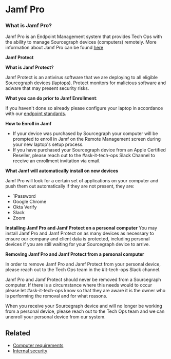 # **Jamf Pro**

### **What is Jamf Pro?**

Jamf Pro is an Endpoint Management system that provides Tech Ops with the ability to manage Sourcegraph devices (computers) remotely. More information about Jamf Pro can be found [here](https://www.jamf.com/products/jamf-pro/?v=3)

**Jamf Protect**

**What is Jamf Protect?**

Jamf Protect is an antivirus software that we are deploying to all eligible Sourcegraph devices (laptops). Protect monitors for malicious software and adware that may present security risks.

**What you can do prior to Jamf Enrollment**:

If you haven't done so already please configure your laptop in accordance with our [endpoint standards](../process/internal-security/computer-standards.md).

**How to Enroll in Jamf**

- If your device was purchased by Sourcegraph your computer will be prompted to enroll in Jamf on the Remote Management screen during your new laptop's setup process.
- If you have purchased your Sourcegraph device from an Apple Certified Reseller, please reach out to the #ask-it-tech-ops Slack Channel to receive an enrollment invitation via email.

**What Jamf will automatically install on new devices**

Jamf Pro will look for a certain set of applications on your computer and push them out automatically if they are not present, they are:

- 1Password
- Google Chrome
- Okta Verify
- Slack
- Zoom

**Installing Jamf Pro and Jamf Protect on a personal computer**
You may install Jamf Pro and Jamf Protect on as many devices as necessary to ensure our company and client data is protected, including personal devices if you are still waiting for your Sourcegraph device to arrive.

**Removing Jamf Pro and Jamf Protect from a personal computer**

In order to remove Jamf Pro and Jamf Protect from your personal device, please reach out to the Tech Ops team in the #it-tech-ops Slack channel.

Jamf Pro and Jamf Protect should never be removed from a Sourcegraph computer. If there is a circumstance where this needs would to occur please let #ask-it-tech-ops know so that they are aware it is the owner who is performing the removal and for what reasons.

When you receive your Sourcegraph device and will no longer be working from a personal device, please reach out to the Tech Ops team and we can unenroll your personal device from our system.

## Related

- [Computer requirements](../tools/computer-setup.md)
- [Internal security](../process/internal-security/index.md)
